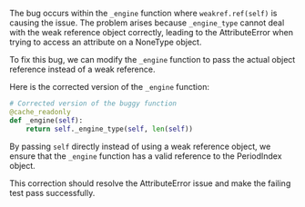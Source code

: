 The bug occurs within the `_engine` function where `weakref.ref(self)` is causing the issue. The problem arises because `_engine_type` cannot deal with the weak reference object correctly, leading to the AttributeError when trying to access an attribute on a NoneType object.

To fix this bug, we can modify the `_engine` function to pass the actual object reference instead of a weak reference.

Here is the corrected version of the `_engine` function:

```python
# Corrected version of the buggy function
@cache_readonly
def _engine(self):
    return self._engine_type(self, len(self))
```

By passing `self` directly instead of using a weak reference object, we ensure that the `_engine` function has a valid reference to the PeriodIndex object.

This correction should resolve the AttributeError issue and make the failing test pass successfully.